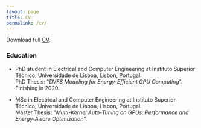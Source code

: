 ```yaml
---
layout: page
title: CV
permalink: /cv/
---
```

Download full [CV](assets/resume.pdf).

### Education

* PhD student in Electrical and Computer Engineering at Instituto Superior Técnico, Universidade de Lisboa, Lisbon, Portugal.  
PhD Thesis: "*DVFS Modeling for Energy-Efficient GPU Computing*”.  
Finishing in 2020.

* MSc in Electrical and Computer Engineering at Instituto Superior Técnico, Universidade de Lisboa, Lisbon, Portugal.  
Master Thesis: "*Multi-Kernel Auto-Tuning on GPUs: Performance and Energy-Aware Optimization*”.
